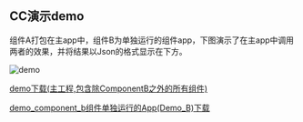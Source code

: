 ## CC演示demo

组件A打包在主app中，组件B为单独运行的组件app，下图演示了在主app中调用两者的效果，并将结果以Json的格式显示在下方。

![demo](https://github.com/luckybilly/CC/raw/master/image/CC.gif)


[demo下载(主工程,包含除ComponentB之外的所有组件)](https://github.com/luckybilly/CC/raw/master/demo-debug.apk)

[demo_component_b组件单独运行的App(Demo_B)下载](https://github.com/luckybilly/CC/raw/master/demo_component_b-debug.apk)
